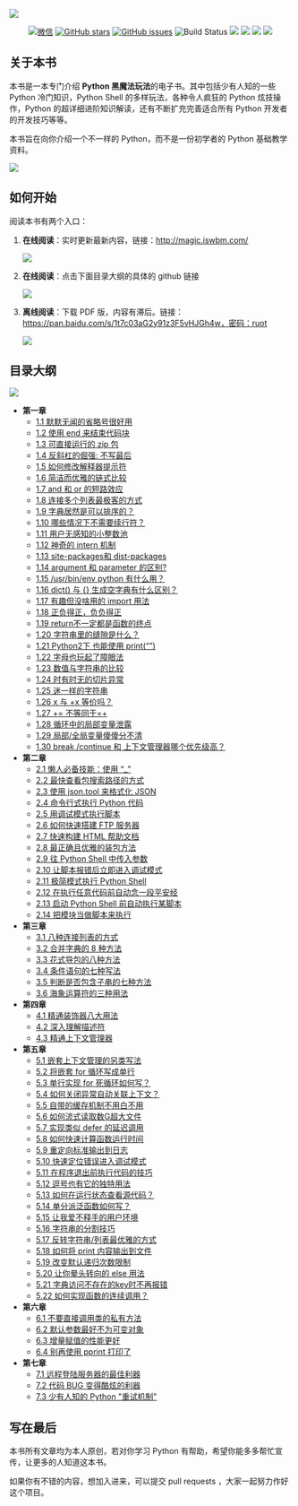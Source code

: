 ![](http://image.iswbm.com/20200719231251.png)

<p align="center">
      <a href="http://image.iswbm.com/20200816082224.png"><img src="https://img.shields.io/badge/Talk-%E5%BE%AE%E4%BF%A1%E7%BE%A4-brightgreen.svg?style=popout-square" alt="微信"></a>
      <a href="https://github.com/iswbm/magic-python/stargazers"><img src="https://img.shields.io/github/stars/iswbm/magic-python.svg?style=popout-square" alt="GitHub stars"></a>
      <a href="https://github.com/iswbm/magic-python/issues"><img src="https://img.shields.io/github/issues/iswbm/magic-python.svg?style=popout-square" alt="GitHub issues"></a>
    <img src='https://img.shields.io/badge/language-Python-blue.svg' alt="Build Status">
    <img src='https://img.shields.io/badge/framwork-Sphinx-green.svg'>
  	<a href='https://www.zhihu.com/people/wongbingming'><img src='https://img.shields.io/badge/dynamic/json?color=0084ff&logo=zhihu&label=%E7%8E%8B%E7%82%B3%E6%98%8E&query=%24.data.totalSubs&url=https%3A%2F%2Fapi.spencerwoo.com%2Fsubstats%2F%3Fsource%3Dzhihu%26queryKey%3Dwongbingming'></a>
    <a href='https://juejin.im/user/5b08d982f265da0db3502c55'><img src='https://img.shields.io/badge/掘金-2481-blue'></a>
    <a href='http://image.iswbm.com/20200607114246.png'><img src='http://img.shields.io/badge/%E5%85%AC%E4%BC%97%E5%8F%B7-30k+-brightgreen'></a>
</p>



## 关于本书

本书是一本专门介绍 **Python 黑魔法玩法**的电子书。其中包括少有人知的一些 Python 冷门知识，Python Shell 的多样玩法，各种令人疯狂的 Python 炫技操作，Python 的超详细进阶知识解读，还有不断扩充完善适合所有 Python 开发者的开发技巧等等。

本书旨在向你介绍一个不一样的 Python，而不是一份初学者的 Python 基础教学资料。

![](http://image.iswbm.com/20200802161110.png)

## 如何开始

阅读本书有两个入口：

1. **在线阅读**：实时更新最新内容，链接：http://magic.iswbm.com/

   ![](http://image.iswbm.com/20200816092506.png)

2. **在线阅读**：点击下面目录大纲的具体的 github 链接

   ![](http://image.iswbm.com/20200816092815.png)

3. **离线阅读**：下载 PDF 版，内容有滞后。链接：https://pan.baidu.com/s/1t7c03aG2y91z3F5vHJGh4w，密码：ruot

   ![](http://image.iswbm.com/20200816092741.png)

## 目录大纲

![](http://image.iswbm.com/20200816090103.png)

- **第一章**
   * [1.1 默默无闻的省略号很好用](./source/c01/c01_01.md)
   * [1.2 使用 end 来结束代码块](./source/c01/c01_02.md)
   * [1.3 可直接运行的 zip 包](./source/c01/c01_03.md)
   * [1.4 反斜杠的倔强: 不写最后](./source/c01/c01_04.md)
   * [1.5 如何修改解释器提示符](./source/c01/c01_05.md)
   * [1.6 简洁而优雅的链式比较](./source/c01/c01_06.md)
   * [1.7 and 和 or 的短路效应](./source/c01/c01_07.md)
   * [1.8 连接多个列表最极客的方式](./source/c01/c01_08.md)
   * [1.9 字典居然是可以排序的？](./source/c01/c01_09.md)
   * [1.10 哪些情况下不需要续行符？](./source/c01/c01_10.md)
   * [1.11 用户无感知的小整数池](./source/c01/c01_11.md)
   * [1.12 神奇的 intern 机制](./source/c01/c01_12.md)
   * [1.13 site-packages和 dist-packages](./source/c01/c01_13.md)
   * [1.14 argument 和 parameter 的区别?](./source/c01/c01_14.md)
   * [1.15 /usr/bin/env python 有什么用？](./source/c01/c01_15.md)
   * [1.16 dict() 与 {} 生成空字典有什么区别？](./source/c01/c01_16.md)
   * [1.17 有趣但没啥用的 import 用法](./source/c01/c01_17.md)
   * [1.18 正负得正，负负得正](./source/c01/c01_18.md)
   * [1.19 return不一定都是函数的终点](./source/c01/c01_19.md)
   * [1.20 字符串里的缝隙是什么？](./source/c01/c01_20.md)
   * [1.21 Python2下 也能使用 print(“”)](./source/c01/c01_21.md)
   * [1.22 字母也玩起了障眼法](./source/c01/c01_22.md)
   * [1.23 数值与字符串的比较](./source/c01/c01_23.md)
   * [1.24 时有时无的切片异常](./source/c01/c01_24.md)
   * [1.25 迷一样的字符串](./source/c01/c01_25.md)
   * [1.26 x 与 +x 等价吗？](./source/c01/c01_26.md)
   * [1.27 += 不等同于=+](./source/c01/c01_27.md)
   * [1.28 循环中的局部变量泄露](./source/c01/c01_28.md)
   * [1.29 局部/全局变量傻傻分不清](./source/c01/c01_29.md)
   * [1.30 break /continue 和 上下文管理器哪个优先级高？](./source/c01/c01_30.md)
- **第二章**
   * [2.1 懒人必备技能：使用 “_”](./source/c02/c02_01.md)
   * [2.2 最快查看包搜索路径的方式](./source/c02/c02_02.md)
   * [2.3 使用 json.tool 来格式化 JSON](./source/c02/c02_03.md)
   * [2.4 命令行式执行 Python 代码](./source/c02/c02_04.md)
   * [2.5 用调试模式执行脚本](./source/c02/c02_05.md)
   * [2.6 如何快速搭建 FTP 服务器](./source/c02/c02_06.md)
   * [2.7 快速构建 HTML 帮助文档](./source/c02/c02_07.md)
   * [2.8 最正确且优雅的装包方法](./source/c02/c02_08.md)
   * [2.9 往 Python Shell 中传入参数](./source/c02/c02_09.md)
   * [2.10 让脚本报错后立即进入调试模式](./source/c02/c02_10.md)
   * [2.11 极简模式执行 Python Shell](./source/c02/c02_11.md)
   * [2.12 在执行任意代码前自动念一段平安经](./source/c02/c02_12.md)
   * [2.13 启动 Python Shell 前自动执行某脚本](./source/c02/c02_13.md)
   * [2.14 把模块当做脚本来执行](./source/c02/c02_14.md)
- **第三章**
   * [3.1 八种连接列表的方式](./source/c03/c03_01.md)
   * [3.2 合并字典的 8 种方法](./source/c03/c03_02.md)
   * [3.3 花式导包的八种方法](./source/c03/c03_03.md)
   * [3.4 条件语句的七种写法](./source/c03/c03_04.md)
   * [3.5 判断是否包含子串的七种方法](./source/c03/c03_05.md)
   * [3.6 海象运算符的三种用法](./source/c03/c03_06.md)
- **第四章**
   * [4.1 精通装饰器八大用法](./source/c04/c04_01.md)
   * [4.2 深入理解描述符](./source/c04/c04_02.md)
   * [4.3 精通上下文管理器](./source/c04/c04_03.md)
- **第五章**
   * [5.1 嵌套上下文管理的另类写法](./source/c05/c05_01.md)
   * [5.2 将嵌套 for 循环写成单行](./source/c05/c05_02.md)
   * [5.3 单行实现 for 死循环如何写？](./source/c05/c05_03.md)
   * [5.4 如何关闭异常自动关联上下文？](./source/c05/c05_04.md)
   * [5.5 自带的缓存机制不用白不用](./source/c05/c05_05.md)
   * [5.6 如何流式读取数G超大文件](./source/c05/c05_06.md)
   * [5.7 实现类似 defer 的延迟调用](./source/c05/c05_07.md)
   * [5.8 如何快速计算函数运行时间](./source/c05/c05_08.md)
   * [5.9 重定向标准输出到日志](./source/c05/c05_09.md)
   * [5.10 快速定位错误进入调试模式](./source/c05/c05_10.md)
   * [5.11 在程序退出前执行代码的技巧](./source/c05/c05_11.md)
   * [5.12 逗号也有它的独特用法](./source/c05/c05_12.md)
   * [5.13 如何在运行状态查看源代码？](./source/c05/c05_13.md)
   * [5.14 单分派泛函数如何写？](./source/c05/c05_14.md)
   * [5.15 让我爱不释手的用户环境](./source/c05/c05_15.md)
   * [5.16 字符串的分割技巧](./source/c05/c05_16.md)
   * [5.17 反转字符串/列表最优雅的方式](./source/c05/c05_17.md)
   * [5.18 如何将 print 内容输出到文件](./source/c05/c05_18.md)
   * [5.19 改变默认递归次数限制](./source/c05/c05_19.md)
   * [5.20 让你晕头转向的 else 用法](./source/c05/c05_20.md)
   * [5.21 字典访问不存在的key时不再报错](./source/c05/c05_21.md)
   * [5.22 如何实现函数的连续调用？](./source/c05/c05_22.md)
- **第六章**
   * [6.1 不要直接调用类的私有方法](./source/c06/c06_01.md)
   * [6.2 默认参数最好不为可变对象](./source/c06/c06_02.md)
   * [6.3 增量赋值的性能更好](./source/c06/c06_03.md)
   * [6.4 别再使用 pprint 打印了](./source/c06/c06_04.md)
- **第七章**
   * [7.1 远程登陆服务器的最佳利器](./source/c07/c07_01.md)
   * [7.2 代码 BUG 变得酷炫的利器](./source/c07/c07_02.md)
   * [7.3 少有人知的 Python "重试机制"](./source/c07/c07_03.md)

## 写在最后

本书所有文章均为本人原创，若对你学习 Python 有帮助，希望你能多多帮忙宣传，让更多的人知道这本书。

如果你有不错的内容，想加入进来，可以提交 pull requests ，大家一起努力作好这个项目。